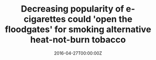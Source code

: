 ---
archived_link: https://web.archive.org/web/20210616201814/https://www.cardiovascularbusiness.com/topics/vascular-endovascular/decreasing-popularity-e-cigarettes-could-open-floodgates-smoking
article: A smoking trend thats taken over Japan could soon be making its debut in
  the American market, possibly eclipsing e-cigarettes as a "more authentic" alternative
  to traditional tobacco products. Heat-not-burn cigarettes are battery-powered devices
  that take tobacco to the brink of combustion by heating tobacco leaves to around
  500 degrees and producing an inhalable aerosol, researcher Theodore L. Caputi and
  colleagues wrote in a recent PLOS One-published study. The smoking alternative has
  exploded in Japan, where average monthly searches for heat-not-burn tobacco products
  rose 1,426 percent between 2015 and 2016, but clinicians are largely unaware of
  its cardiovascular risks. "We do not know the health implications of heat-not-burn
  tobacco," Caputi said in an email. "While they are likely to be marketed--formally
  or informally--as 'healthier than cigarettes, there is insufficient evidence to
  make that claim. In itself, insufficient evidence is dangerous--tobacco companies
  have proven they wont wait until all the facts are in before they begin making health
  claims, and public health researchers need to fill in knowledge gaps quickly so
  that consumers can make well-informed decisions." Because of the public health implications
  of tobacco use, Caputi said, including the fact that nearly half of all smokers
  are estimated to die from a smoking-related illness, "this is not a decision that
  consumers should take lightly." In his study, Caputi and four colleagues used Google
  search query data to analyze the rising popularity of heat-not-burn products. Because
  traditional surveys about smoking dont ask about heat-not-burn tobacco, and since
  the product has little visibility in U.S. markets, the researchers focused on search
  engine analysis to evaluate the scale and growth potential of the new trend. In
  Japan, they found, there are now between 5.9 and 7.5 million estimated heat-not-burn-related
  Google searches per month, based on estimates from September. After initial heat-not-burn
  products hit the Japanese market in 2015, spurring a nearly 1,500 percent peak in
  Google searches on the topic, related searches grew by an additional 100 percent
  during the next year. Caputi and colleagues compared search queries for heat-not-burn
  products in Japan to Google searches for e-cigarettes in the U.S., since e-cigarettes
  arent legal in Japan. Heat-not-burn searches occurred more frequently in Japan than
  e-cigarette searches did in the U.S., the authors reported, with the first queries
  for heat-not-burn cigarettes eclipsing e-cigarettes in April 2016. The popularity
  of e-cigarettes in the U.S. is waning, Caputi said in a September 2016 article published
  in the medical journal Tobacco Control. Whereas growth of the e-cig industry was
  predicted to rise 126 percent in 2016, new Euromonitor International statistics
  estimate the reality to be closer to 51 percent. E-cigarette users are becoming
  displeased with the taste of the product, he said, citing Wells Fargo tobacco analyst
  Bonnie Herzog. While consumers arent necessarily concerned with the health risks
  of the product, they notice a lag in gratification from e-cigarettes that isnt true
  for traditional cigarettes, which deliver nicotine to the bloodstream much more
  quickly. E-cigarettes also lack a "throat hit," Caputi wrote, which many conventional
  tobacco users enjoy. Heat-not-burn products offer those feelings that e-cigarettes
  lack. "The pervasiveness of e-cigarettes and spreading discontentment with the lack
  of a throat-hit may open the floodgate for heat-not-burns success," he wrote. Heat-not-burn
  cigarettes have been gradually introduced to an international market in more than
  20 nations, including the United Kingdom, Russia, Korea, Switzerland and Italy,
  but the focal test market is Japan, Caputi and colleagues wrote in the PLOS One
  study. Japan Tobacco introduced its local heat-not-burn device, called Ploom TECH,
  in March 2016, and Philip Morris Internationals "IQOS" ("I Quit Ordinary Smoking")
  and British American Tobaccos "Glo" followed soon after. Now, PMI has entered the
  FDA approval process to start marketing and sales in the U.S. According to the Tobacco
  Control article, a Wells Fargo analyst predicted heat-not-burn products could displace
  up to 30 percent of the countrys combustible cigarette industry by 2025. Caputi
  wrote recent research has suggested heat-not-burn products are less harmful than
  combustible cigarettes, but other studies have shown risks of smoking heat-not-burn
  tobacco include carbon monoxide and formaldehyde exposure, as well as the potential
  for side-stream emissions. Reto Auer, MD, MAS, and colleagues found that PMIs IQOS
  releases smoke containing elements from pyrolysis and thermogenic degradation that
  mirror the components of traditional cigarette smoke. "PMI claims that IQOS releases
  no smoke because the tobacco does not combust and the tobacco leaves are only heated,
  not burned," Auer and co-authors wrote in a study published in JAMA Internal Medicine.
  "However, there can be smoke without fire. Dancing around the definition of smoke
  to avoid indoor smoking bans is unethical." Now, Caputi said, is the time to act.
  In his PLOS One paper, he and co-authors wrote their findings were a "clarion call"
  for public health practitioners, who should expand heat-not-burn product surveillance,
  preemptively study the smoking alternatives risks and benefits and adjust health
  messaging about tobacco products. He said that despite the presence of the product
  overseas, clinicians in the U.S. are largely unaware of the trend and its implications.
  "Unfortunately, we have insufficient evidence to make claims regarding the long-term
  health effects of either e-cigarettes or heat-not-burn devices, and so making comparisons
  at this point is very difficult," Caputi told Cardiovascular Business. "However,
  we know that e-cigarettes are perceived as less harmful than traditional cigarettes,
  and we imagine heat-not-burn products will be marketed to cultivate that same perception.
  While its too early to tell if heat-not-burn products will overtake e-cigarettes
  as the new method of smoking, the available evidence suggests heat-not-burn products
  are poised for explosive growth as they are introduced into new markets."
date: '2016-04-27T00:00:00Z'
image:
  focal_point: Smart
original_link: https://www.cardiovascularbusiness.com/topics/vascular-endovascular/decreasing-popularity-e-cigarettes-could-open-floodgates-smoking
summary: A smoking trend thats taken over Japan could soon be making its debut in
  the American market, possibly eclipsing e-cigarettes as a "more authentic" alternative
  to traditional tobacco products. Heat-not-burn cigarettes are battery-powered devices
  that take tobacco to the brink of combustion by heating tobacco leaves to around
  500 degrees...
title: Decreasing popularity of e-cigarettes could 'open the floodgates' for smoking
  alternative heat-not-burn tobacco
---